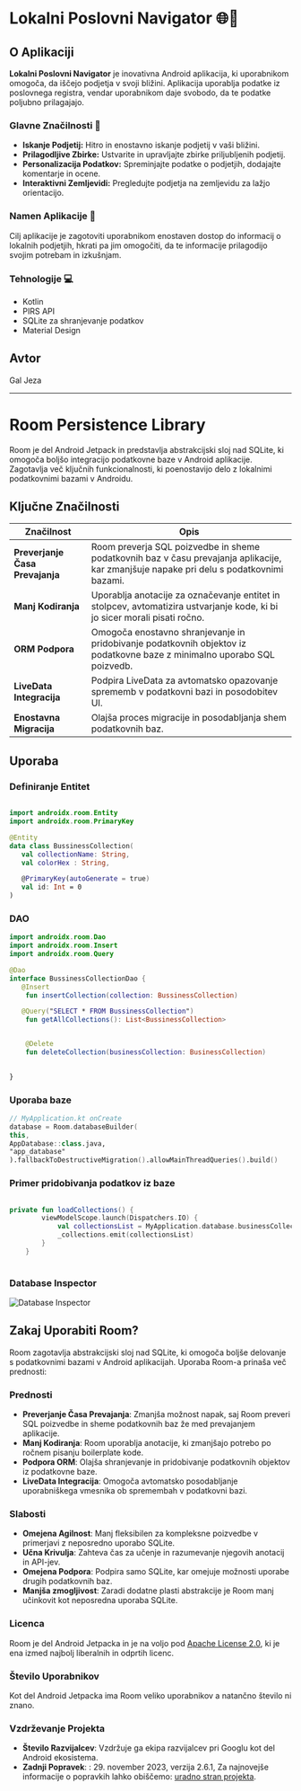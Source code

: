 # Lokalni Poslovni Navigator 🌐📍

## O Aplikaciji

**Lokalni Poslovni Navigator** je inovativna Android aplikacija, ki uporabnikom omogoča, da iščejo podjetja v svoji bližini. Aplikacija uporablja podatke iz poslovnega registra, vendar uporabnikom daje svobodo, da te podatke poljubno prilagajajo.

### Glavne Značilnosti 🌟

- **Iskanje Podjetij:** Hitro in enostavno iskanje podjetij v vaši bližini.
- **Prilagodljive Zbirke:** Ustvarite in upravljajte zbirke priljubljenih podjetij.
- **Personalizacija Podatkov:** Spreminjajte podatke o podjetjih, dodajajte komentarje in ocene.
- **Interaktivni Zemljevidi:** Pregledujte podjetja na zemljevidu za lažjo orientacijo.

### Namen Aplikacije 🎯

Cilj aplikacije je zagotoviti uporabnikom enostaven dostop do informacij o lokalnih podjetjih, hkrati pa jim omogočiti, da te informacije prilagodijo svojim potrebam in izkušnjam.

### Tehnologije 💻

- Kotlin
- PIRS API
- SQLite za shranjevanje podatkov
- Material Design

## Avtor

Gal Jeza

---
# Room Persistence Library

Room je del Android Jetpack in predstavlja abstrakcijski sloj nad SQLite, ki omogoča boljšo integracijo podatkovne baze v Android aplikacije. Zagotavlja več ključnih funkcionalnosti, ki poenostavijo delo z lokalnimi podatkovnimi bazami v Androidu.

## Ključne Značilnosti

| Značilnost | Opis |
|------------|------|
| **Preverjanje Časa Prevajanja** | Room preverja SQL poizvedbe in sheme podatkovnih baz v času prevajanja aplikacije, kar zmanjšuje napake pri delu s podatkovnimi bazami. |
| **Manj Kodiranja** | Uporablja anotacije za označevanje entitet in stolpcev, avtomatizira ustvarjanje kode, ki bi jo sicer morali pisati ročno. |
| **ORM Podpora** | Omogoča enostavno shranjevanje in pridobivanje podatkovnih objektov iz podatkovne baze z minimalno uporabo SQL poizvedb. |
| **LiveData Integracija** | Podpira LiveData za avtomatsko opazovanje sprememb v podatkovni bazi in posodobitev UI. |
| **Enostavna Migracija** | Olajša proces migracije in posodabljanja shem podatkovnih baz. |

## Uporaba

### Definiranje Entitet

 ```kotlin

import androidx.room.Entity
import androidx.room.PrimaryKey

@Entity
data class BussinessCollection(
    val collectionName: String,
    val colorHex : String,

    @PrimaryKey(autoGenerate = true)
    val id: Int = 0
)


 ```
 ### DAO

 ```kotlin
 import androidx.room.Dao
import androidx.room.Insert
import androidx.room.Query

@Dao
interface BussinessCollectionDao {
    @Insert
     fun insertCollection(collection: BussinessCollection)

    @Query("SELECT * FROM BussinessCollection")
     fun getAllCollections(): List<BussinessCollection>


     @Delete 
     fun deleteCollection(businessCollection: BusinessCollection)
     

}
 ```



### Uporaba baze    
```kotlin
// MyApplication.kt onCreate
database = Room.databaseBuilder(
this,
AppDatabase::class.java,
"app_database"
).fallbackToDestructiveMigration().allowMainThreadQueries().build()
```


### Primer pridobivanja podatkov iz baze
```kotlin

private fun loadCollections() {
        viewModelScope.launch(Dispatchers.IO) {
            val collectionsList = MyApplication.database.businessCollectionDao().getAllCollections()
            _collections.emit(collectionsList)
        }
    }
    
```

### Database Inspector
![Database Inspector](https://i.imgur.com/Ir59raO.png)
 

## Zakaj Uporabiti Room?

Room zagotavlja abstrakcijski sloj nad SQLite, ki omogoča boljše delovanje s podatkovnimi bazami v Android aplikacijah. Uporaba Room-a prinaša več prednosti:

### Prednosti
- **Preverjanje Časa Prevajanja**: Zmanjša možnost napak, saj Room preveri SQL poizvedbe in sheme podatkovnih baz že med prevajanjem aplikacije.
- **Manj Kodiranja**: Room uporablja anotacije, ki zmanjšajo potrebo po ročnem pisanju boilerplate kode.
- **Podpora ORM**: Olajša shranjevanje in pridobivanje podatkovnih objektov iz podatkovne baze.
- **LiveData Integracija**: Omogoča avtomatsko posodabljanje uporabniškega vmesnika ob spremembah v podatkovni bazi.

### Slabosti
- **Omejena Agilnost**: Manj fleksibilen za kompleksne poizvedbe v primerjavi z neposredno uporabo SQLite.
- **Učna Krivulja**: Zahteva čas za učenje in razumevanje njegovih anotacij in API-jev.
- **Omejena Podpora**: Podpira samo SQLite, kar omejuje možnosti uporabe drugih podatkovnih baz.
- **Manjša zmogljivost**: Zaradi dodatne plasti abstrakcije je Room manj učinkovit kot neposredna uporaba SQLite.

### Licenca
Room je del Android Jetpacka in je na voljo pod [Apache License 2.0](https://www.apache.org/licenses/LICENSE-2.0), ki je ena izmed najbolj liberalnih in odprtih licenc.

### Število Uporabnikov
Kot del Android Jetpacka ima Room veliko uporabnikov a natančno število ni znano.

### Vzdrževanje Projekta
- **Število Razvijalcev**: Vzdržuje ga ekipa razvijalcev pri Googlu kot del Android ekosistema.
- **Zadnji Popravek**: : 29. november 2023, verzija 2.6.1, Za najnovejše informacije o popravkih lahko obiščemo: [uradno stran projekta](https://developer.android.com/jetpack/androidx/releases/room).


